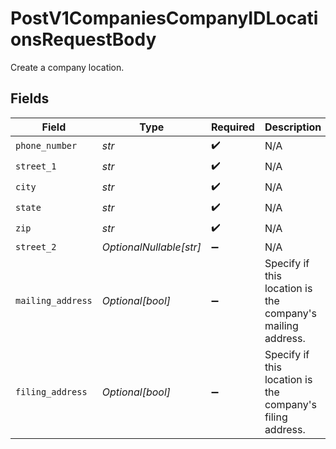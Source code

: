 # PostV1CompaniesCompanyIDLocationsRequestBody

Create a company location.


## Fields

| Field                                                      | Type                                                       | Required                                                   | Description                                                |
| ---------------------------------------------------------- | ---------------------------------------------------------- | ---------------------------------------------------------- | ---------------------------------------------------------- |
| `phone_number`                                             | *str*                                                      | :heavy_check_mark:                                         | N/A                                                        |
| `street_1`                                                 | *str*                                                      | :heavy_check_mark:                                         | N/A                                                        |
| `city`                                                     | *str*                                                      | :heavy_check_mark:                                         | N/A                                                        |
| `state`                                                    | *str*                                                      | :heavy_check_mark:                                         | N/A                                                        |
| `zip`                                                      | *str*                                                      | :heavy_check_mark:                                         | N/A                                                        |
| `street_2`                                                 | *OptionalNullable[str]*                                    | :heavy_minus_sign:                                         | N/A                                                        |
| `mailing_address`                                          | *Optional[bool]*                                           | :heavy_minus_sign:                                         | Specify if this location is the company's mailing address. |
| `filing_address`                                           | *Optional[bool]*                                           | :heavy_minus_sign:                                         | Specify if this location is the company's filing address.  |